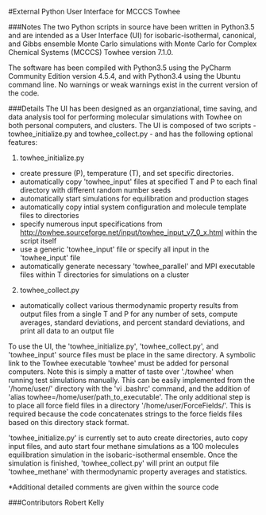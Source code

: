 #External Python User Interface for MCCCS Towhee

###Notes
The two Python scripts in source have been written in Python3.5 and are intended as a User Interface (UI) for 
isobaric-isothermal, canonical, and Gibbs ensemble Monte Carlo simulations with Monte Carlo for Complex 
Chemical Systems (MCCCS) Towhee version 7.1.0.  

The software has been compiled with Python3.5 using the PyCharm Community Edition version 4.5.4, and with Python3.4 using
the Ubuntu command line. No warnings or weak warnings exist in the current version of the code.  

###Details
The UI has been designed as an organziational, time saving, and data analysis tool for performing molecular 
simulations with Towhee on both personal computers, and clusters. The UI is composed of two scripts - towhee_initialize.py and towhee_collect.py - and has the following optional features: 

1) towhee_initialize.py
  - create pressure (P), temperature (T), and set specific directories.
  - automatically copy 'towhee_input' files at specified T and P to 
    each final directory with different random number seeds
  - automatically start simulations for equilibration and production
    stages
  - automatically copy intial system configuration and molecule template
    files to directories
  - specify numerous input specifications from http://towhee.sourceforge.net/input/towhee_input_v7_0_x.html 
     within the script itself 
  - use a generic 'towhee_input' file or specify all input in the 'towhee_input' file 
  - automatically generate necessary 'towhee_parallel' and MPI executable 
    files within T directories for simulations on a cluster
    
2) towhee_collect.py
  - automatically collect various thermodynamic property results from output
    files from a single T and P for any number of sets, compute averages, 
    standard deviations, and percent standard deviations, and print all data 
    to an output file

To use the UI, the 'towhee_initialize.py', 'towhee_collect.py', and 'towhee_input' source files must be place in the same directory. A symbolic link to the Towhee executable 'towhee' must be added for personal computers. Note this is simply a matter of taste over './towhee' when running test simulations manually. This can be easily implemented from the '/home/user/' directory with the 'vi .bashrc' command, and the addition of 'alias towhee=/home/user/path_to_executable'. The only additional step is to place all force field files in a directory '/home/user/ForceFields/'. This is required because the code concatenates strings to the force fields files based on this directory stack format.   

'towhee_initialize.py' is currently set to auto create directories, auto copy input files, and auto start four methane simulations as a 100 molecules equilibration simulation in the isobaric-isothermal ensemble.  Once the simulation is finished, 'towhee_collect.py' will print an output file 'towhee_methane' with thermodynamic property averages and statistics.  

*Additional detailed comments are given within the source code  

###Contributors
Robert Kelly
